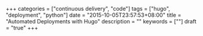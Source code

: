 +++
categories = ["continuous delivery", "code"]
tags = ["hugo", "deployment", "python"]
date = "2015-10-05T23:57:53+08:00"
title = "Automated Deployments with Hugo"
description = ""
keywords = [""]
draft = "true"
+++

